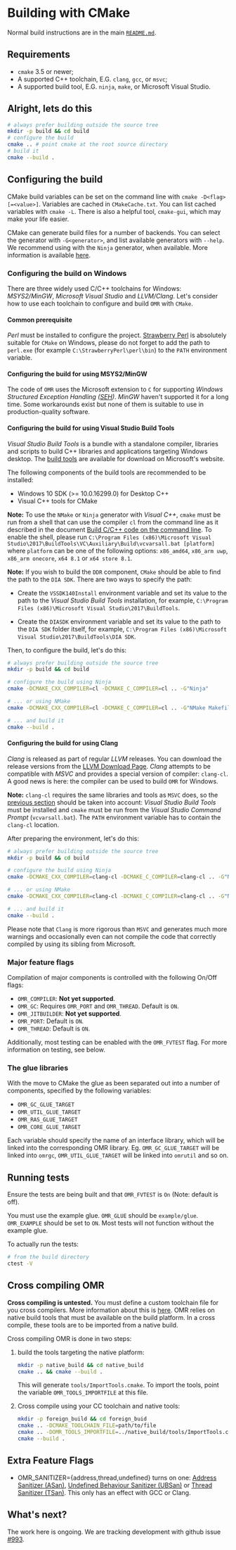 <!--
Copyright IBM Corp. and others 2016

This program and the accompanying materials are made available under
the terms of the Eclipse Public License 2.0 which accompanies this
distribution and is available at https://www.eclipse.org/legal/epl-2.0/
or the Apache License, Version 2.0 which accompanies this distribution and
is available at https://www.apache.org/licenses/LICENSE-2.0.

This Source Code may also be made available under the following
Secondary Licenses when the conditions for such availability set
forth in the Eclipse Public License, v. 2.0 are satisfied: GNU
General Public License, version 2 with the GNU Classpath
Exception [1] and GNU General Public License, version 2 with the
OpenJDK Assembly Exception [2].

[1] https://www.gnu.org/software/classpath/license.html
[2] https://openjdk.org/legal/assembly-exception.html

SPDX-License-Identifier: EPL-2.0 OR Apache-2.0 OR GPL-2.0-only WITH Classpath-exception-2.0 OR GPL-2.0-only WITH OpenJDK-assembly-exception-1.0
-->

# Building with CMake

Normal build instructions are in the main [`README.md`](../README.md).

## Requirements

* `cmake` 3.5 or newer;
* A supported C++ toolchain, E.G. `clang`, `gcc`, or `msvc`;
* A supported build tool, E.G. `ninja`, `make`, or Microsoft Visual Studio.

## Alright, lets do this

```bash
# always prefer building outside the source tree
mkdir -p build && cd build
# configure the build
cmake .. # point cmake at the root source directory
# build it
cmake --build .
```

## Configuring the build

CMake build variables can be set on the command line with `cmake -D<flag>[=<value>]`. Variables are cached in
`CMakeCache.txt`. You can list cached variables with `cmake -L`. There is also a helpful tool, `cmake-gui`, which may
make your life easier.

CMake can generate build files for a number of backends. You can select the generator with `-G<generator>`, and list
available generators with `--help`. We recommend using with the `Ninja` generator, when available. More information is
available [here](https://cmake.org/cmake/help/latest/manual/cmake-generators.7.html).

### Configuring the build on Windows

There are three widely used C/C++ toolchains for Windows: *MSYS2/MinGW*, *Microsoft Visual Studio* and *LLVM/Clang*.
Let's consider how to use each toolchain to configure and build `OMR` with `CMake`.

#### Common prerequisite

*Perl* must be installed to configure the project. [Strawberry Perl](http://strawberryperl.com/) is absolutely
suitable for `CMake` on Windows, please do not forget to add the path to `perl.exe` (for example
`C:\StrawberryPerl\perl\bin`) to the `PATH` environment variable.

#### Configuring the build for using MSYS2/MinGW

The code of `OMR` uses the Microsoft extension to `C` for supporting *Windows Structured Exception Handling
([SEH](https://msdn.microsoft.com/library/windows/desktop/ms680657))*. *MinGW* haven't supported it
for a long time. Some workarounds exist but none of them is suitable to use in production-quality software.

#### Configuring the build for using Visual Studio Build Tools

*Visual Studio Build Tools* is a bundle with a standalone compiler, libraries and scripts to build C++ libraries and
applications targeting Windows desktop. The [build tools](http://landinghub.visualstudio.com/visual-cpp-build-tools)
are available for download on Microsoft's website.

The following components of the build tools are recommended to be installed:

 * Windows 10 SDK (>= 10.0.16299.0) for Desktop C++
 * Visual C++ tools for CMake

**Note:**
To use the `NMake` or `Ninja` generator with *Visual C++*, `cmake` must be run from a shell that can use
the compiler `cl` from the command line as it described in the document
[Build C/C++ code on the command line](https://docs.microsoft.com/en-us/cpp/build/building-on-the-command-line).
To enable the shell, please run
`C:\Program Files (x86)\Microsoft Visual Studio\2017\BuildTools\VC\Auxiliary\Build\vcvarsall.bat [platform]` where `platform`
can be one of the following options: `x86_amd64`, `x86_arm uwp`, `x86_arm onecore`, `x64 8.1` or `x64 store 8.1`.

**Note:**
If you wish to build the `DDR` component, `CMake` should be able to find the path to the `DIA SDK`. There are two ways to specify
the path:

 * Create the `VSSDK140Install` environment variable and set its value to the path to the *Visual Studio Build Tools* installation,
for example, `C:\Program Files (x86)\Microsoft Visual Studio\2017\BuildTools`.

 * Create the `DIASDK` environment variable and set its value to the path to the `DIA SDK` folder itself, for example,
`C:\Program Files (x86)\Microsoft Visual Studio\2017\BuildTools\DIA SDK`.

Then, to configure the build, let's do this:

```bash
# always prefer building outside the source tree
mkdir -p build && cd build

# configure the build using Ninja
cmake -DCMAKE_CXX_COMPILER=cl -DCMAKE_C_COMPILER=cl .. -G"Ninja"

# ... or using NMake
cmake -DCMAKE_CXX_COMPILER=cl -DCMAKE_C_COMPILER=cl .. -G"NMake Makefiles"

# ... and build it
cmake --build .
```

#### Configuring the build for using Clang

*Clang* is released as part of regular *LLVM* releases. You can download the release versions from the
[LLVM Download Page](http://releases.llvm.org/download.html). *Clang* attempts to be compatible with *MSVC* and provides a
special version of compiler: `clang-cl`. A good news is here: the compiler can be used to build `OMR` for Windows.

**Note:**
`clang-cl` requires the same libraries and tools as `MSVC` does, so the
[previous section](#configuring-the-build-for-using-visual-studio-build-tools) should be taken into account:
*Visual Studio Build Tools* must be installed and `cmake` must be run from the *Visual Studio Command Prompt* (`vcvarsall.bat`).
The `PATH` environment variable has to contain the `clang-cl` location.

After preparing the environment, let's do this:

```bash
# always prefer building outside the source tree
mkdir -p build && cd build

# configure the build using Ninja
cmake -DCMAKE_CXX_COMPILER=clang-cl -DCMAKE_C_COMPILER=clang-cl .. -G"Ninja"

# ... or using NMake
cmake -DCMAKE_CXX_COMPILER=clang-cl -DCMAKE_C_COMPILER=clang-cl .. -G"NMake Makefiles"

# ... and build it
cmake --build .
```

Please note that `Clang` is more rigorous than `MSVC` and generates much more warnings and occasionally even can not
compile the code that correctly compiled by using its sibling from Microsoft.

### Major feature flags

Compilation of major components is controlled with the following On/Off flags:
* `OMR_COMPILER`: **Not yet supported**.
* `OMR_GC`: Requires `OMR_PORT` and `OMR_THREAD`. Default is `ON`.
* `OMR_JITBUILDER`: **Not yet supported**.
* `OMR_PORT`: Default is `ON`.
* `OMR_THREAD`: Default is `ON`.

Additionally, most testing can be enabled with the `OMR_FVTEST` flag.
For more information on testing, see below.

### The glue libraries

With the move to CMake the glue as been separated out into a number of components, specified by the following variables:
* `OMR_GC_GLUE_TARGET`
* `OMR_UTIL_GLUE_TARGET`
* `OMR_RAS_GLUE_TARGET`
* `OMR_CORE_GLUE_TARGET`

Each variable should specify the name of an interface library, which will be linked into the corresponding OMR library.
Eg. `OMR_GC_GLUE_TARGET` will be linked into `omrgc`, `OMR_UTIL_GLUE_TARGET` will be linked into `omrutil` and so on.

## Running tests

Ensure the tests are being built and that `OMR_FVTEST` is `On` (Note: default is off).

You must use the example glue. `OMR_GLUE` should be `example/glue`. `OMR_EXAMPLE` should be set to `ON`. Most tests will
not function without the example glue.

To actually run the tests:
```bash
# from the build directory
ctest -V
```

## Cross compiling OMR

**Cross compiling is untested.** You must define a custom toolchain file for you cross compilers. More information about
this is [here](https://cmake.org/cmake/help/v3.0/manual/cmake-toolchains.7.html). OMR relies on native build tools that
must be available on the build platform. In a cross compile, these tools are to be imported from a native build.

Cross compiling OMR is done in two steps:

1. build the tools targeting the native platform:
   ```bash
   mkdir -p native_build && cd native_build
   cmake .. && cmake --build .
   ```
   This will generate `tools/ImportTools.cmake`. To import the tools, point the variable `OMR_TOOLS_IMPORTFILE` at this
   file.

2. Cross compile using your CC toolchain and native tools:
   ```bash
   mkdir -p foreign_build && cd foreign_buid
   cmake .. -DCMAKE_TOOLCHAIN_FILE=path/to/file
   cmake .. -DOMR_TOOLS_IMPORTFILE=../native_build/tools/ImportTools.cmake
   cmake --build .
   ```

## Extra Feature Flags

*  OMR_SANITIZER={address,thread,undefined} turns on one: [Address Sanitizer
   (ASan)][asan], [Undefined Behaviour Sanitizer (UBSan)][ubsan] or [Thread
   Sanitizer (TSan)][tsan]. This only has an effect with GCC or Clang.

[ubsan]: https://clang.llvm.org/docs/UndefinedBehaviorSanitizer.html
[asan]: https://github.com/google/sanitizers/wiki/AddressSanitizer
[tsan]: https://clang.llvm.org/docs/ThreadSanitizer.html

## What's next?

The work here is ongoing. We are tracking development with github issue
[#993](https://github.com/eclipse-omr/omr/issues/933).
